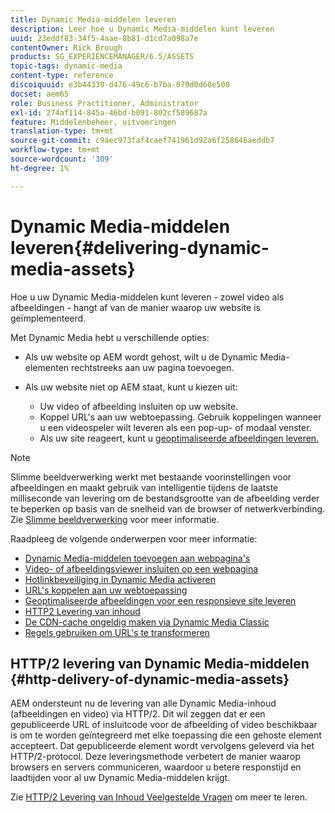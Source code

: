 ```yaml
---
title: Dynamic Media-middelen leveren
description: Leer hoe u Dynamic Media-middelen kunt leveren
uuid: 23eddf83-34f5-4aae-8b81-d1cd7a098a7e
contentOwner: Rick Brough
products: SG_EXPERIENCEMANAGER/6.5/ASSETS
topic-tags: dynamic-media
content-type: reference
discoiquuid: e3b44330-d476-49c6-b7ba-079d0d60e500
docset: aem65
role: Business Practitioner, Administrator
exl-id: 274af114-845a-46bd-b091-802cf589687a
feature: Middelenbeheer, uitvoeringen
translation-type: tm+mt
source-git-commit: c9aec973faf4caef741961d92a6f258646aeddb7
workflow-type: tm+mt
source-wordcount: '309'
ht-degree: 1%

---
```


# Dynamic Media-middelen leveren{#delivering-dynamic-media-assets}

Hoe u uw Dynamic Media-middelen kunt leveren - zowel video als afbeeldingen - hangt af van de manier waarop uw website is geïmplementeerd.

Met Dynamic Media hebt u verschillende opties:

* Als uw website op AEM wordt gehost, wilt u de Dynamic Media-elementen rechtstreeks aan uw pagina toevoegen.
* Als uw website niet op AEM staat, kunt u kiezen uit:

   * Uw video of afbeelding insluiten op uw website.
   * Koppel URL&#39;s aan uw webtoepassing. Gebruik koppelingen wanneer u een videospeler wilt leveren als een pop-up- of modaal venster.
   * Als uw site reageert, kunt u [geoptimaliseerde afbeeldingen leveren.](/help/assets/responsive-site.md)

>[!NOTE]
>
>Slimme beeldverwerking werkt met bestaande voorinstellingen voor afbeeldingen en maakt gebruik van intelligentie tijdens de laatste milliseconde van levering om de bestandsgrootte van de afbeelding verder te beperken op basis van de snelheid van de browser of netwerkverbinding. Zie [Slimme beeldverwerking](/help/assets/imaging-faq.md) voor meer informatie.

Raadpleeg de volgende onderwerpen voor meer informatie:

* [Dynamic Media-middelen toevoegen aan webpagina&#39;s](/help/assets/adding-dynamic-media-assets-to-pages.md)
* [Video- of afbeeldingsviewer insluiten op een webpagina](/help/assets/embed-code.md)
* [Hotlinkbeveiliging in Dynamic Media activeren](hotlink-protection.md)
* [URL&#39;s koppelen aan uw webtoepassing](/help/assets/linking-urls-to-yourwebapplication.md)
* [Geoptimaliseerde afbeeldingen voor een responsieve site leveren](/help/assets/responsive-site.md)
* [HTTP2 Levering van inhoud](/help/assets/http2.md)
* [De CDN-cache ongeldig maken via Dynamic Media Classic](/help/assets/invalidate-cdn-cache-dm-classic.md)
* [Regels gebruiken om URL&#39;s te transformeren](/help/assets/using-rulesets-to-transform-urls.md)


## HTTP/2 levering van Dynamic Media-middelen {#http-delivery-of-dynamic-media-assets}

AEM ondersteunt nu de levering van alle Dynamic Media-inhoud (afbeeldingen en video) via HTTP/2. Dit wil zeggen dat er een gepubliceerde URL of insluitcode voor de afbeelding of video beschikbaar is om te worden geïntegreerd met elke toepassing die een gehoste element accepteert. Dat gepubliceerde element wordt vervolgens geleverd via het HTTP/2-protocol. Deze leveringsmethode verbetert de manier waarop browsers en servers communiceren, waardoor u betere responstijd en laadtijden voor al uw Dynamic Media-middelen krijgt.

Zie [HTTP/2 Levering van Inhoud Veelgestelde Vragen](/help/sites-administering/scene7-http2faq.md) om meer te leren.
